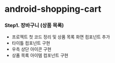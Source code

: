 # android-shopping-cart
### Step1. 장바구니 (상품 목록)
- 프로젝트 첫 코드 정리 및 상품 목록 화면 컴포넌트 추가
- 타이틀 컴포넌트 구현
- 우측 상단 아이콘 구현
- 상품 목록 아이템 컴포넌트 구현